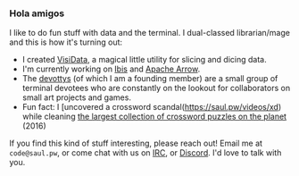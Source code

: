 ### Hola amigos

I like to do fun stuff with data and the terminal.  I dual-classed librarian/mage and this is how it's turning out:

- I created [VisiData](https://visidata.org), a magical little utility for slicing and dicing data.
- I'm currently working on [Ibis](https://ibis-project.org) and [Apache Arrow](https://arrow.apache.org/).
- The [devottys](https://github.com/devottys/) (of which I am a founding member) are a small group of terminal devotees who are constantly on the lookout for collaborators on small art projects and games.
- Fun fact: I [uncovered a crossword scandal(https://saul.pw/videos/xd) while cleaning [the largest collection of crossword puzzles on the planet](https://xd.saul.pw) (2016)

If you find this kind of stuff interesting, please reach out!  Email me at `code@saul.pw`, or come chat with us on [IRC](irc://libera.chat/#visidata), or [Discord](https://saul.pw/chat).  I'd love to talk with you.
